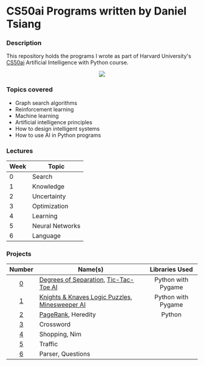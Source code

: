 # CS50ai Programs written by Daniel Tsiang

### Description
This repository holds the programs I wrote as part of Harvard University's [CS50ai](https://cs50.harvard.edu/ai/2020/ "CS50ai 2021") Artificial Intelligence with Python course.

<p align="center">
  <img src="https://prod-discovery.edx-cdn.org/media/course/image/3a31db71-de8f-45f1-ae65-11981ed9d680-31634d40b3bb.small.png">
</p>

### Topics covered
* Graph search algorithms
* Reinforcement learning
* Machine learning
* Artificial intelligence principles
* How to design intelligent systems
* How to use AI in Python programs

### Lectures

| Week | Topic           |
| ---- | ----------------|
| 0    | Search          |
| 1    | Knowledge       |
| 2    | Uncertainty     |
| 3    | Optimization    |
| 4    | Learning        |
| 5    | Neural Networks |
| 6    | Language        |

### Projects

| Number                                            | Name(s)              | Libraries Used |
| :-----------------------------------------------: | ---------------------| :------------: |
| [0](https://cs50.harvard.edu/ai/2020/projects/0/) | [Degrees of Separation](https://replit.com/@DanielTsiang/degrees), [Tic-Tac-Toe AI](https://replit.com/@DanielTsiang/tic-tac-toe) | Python with Pygame |
| [1](https://cs50.harvard.edu/ai/2020/projects/1/) | [Knights & Knaves Logic Puzzles](https://replit.com/@DanielTsiang/logic-puzzles), [Minesweeper AI](https://replit.com/@DanielTsiang/minesweeper) | Python with Pygame |
| [2](https://cs50.harvard.edu/ai/2020/projects/2/) | [PageRank](https://replit.com/@DanielTsiang/pagerank), Heredity   | Python         |
| [3](https://cs50.harvard.edu/ai/2020/projects/3/) | Crossword            |                |
| [4](https://cs50.harvard.edu/ai/2020/projects/4/) | Shopping, Nim        |                |
| [5](https://cs50.harvard.edu/ai/2020/projects/5/) | Traffic              |                |
| [6](https://cs50.harvard.edu/ai/2020/projects/6/) | Parser, Questions    |                |
